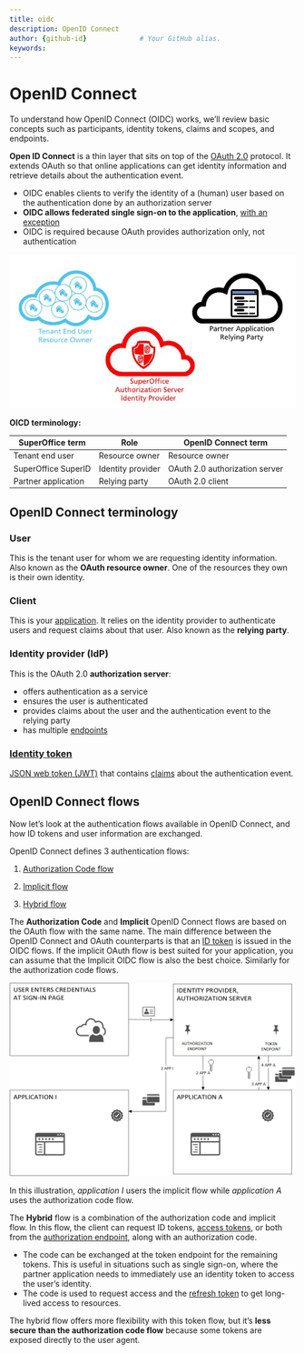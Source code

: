 ```yaml
---
title: oidc       
description: OpenID Connect 
author: {github-id}             # Your GitHub alias.
keywords:
---
```


# OpenID Connect

To understand how OpenID Connect (OIDC) works, we’ll review basic concepts such as participants, identity tokens, claims and scopes, and endpoints.

**Open ID Connect** is a thin layer that sits on top of the [OAuth 2.0][1] protocol. It extends OAuth so that online applications can get identity information and retrieve details about the authentication event.

* OIDC enables clients to verify the identity of a (human) user based on the authentication done by an authorization server
* **OIDC allows federated single sign-on to the application**, [with an exception][2]
* OIDC is required because OAuth provides authorization only, not authentication

![OpenID Connect][img1]

**OICD terminology:**

| SuperOffice term | Role | OpenID Connect term |
|------------------|------|---------------------|
| Tenant end user | Resource owner | Resource owner |
| SuperOffice SuperID | Identity provider | OAuth 2.0 authorization server |
| Partner application | Relying party | OAuth 2.0 client |

## OpenID Connect terminology

### User

This is the tenant user for whom we are requesting identity information. Also known as the **OAuth resource owner**. One of the resources they own is their own identity.

### Client

This is your [application][3]. It relies on the identity provider to authenticate users and request claims about that user. Also known as the **relying party**.

### Identity provider (IdP)

This is the OAuth 2.0 **authorization server**:

* offers authentication as a service
* ensures the user is authenticated
* provides claims about the user and the authentication event to the relying party
* has multiple [endpoints][4]

### [Identity token][5]

[JSON web token (JWT)][6] that contains [claims][7] about the authentication event.

## OpenID Connect flows

Now let’s look at the authentication flows available in OpenID Connect, and how ID tokens and user information are exchanged.

OpenID Connect defines 3 authentication flows:

1. [Authorization Code flow][8]

2. [Implicit flow][9]

3. [Hybrid flow][10]

The **Authorization Code** and **Implicit** OpenID Connect flows are based on the OAuth flow with the same name. The main difference between the  OpenID Connect and OAuth counterparts is that an [ID token][5] is issued in the OIDC flows. If the implicit OAuth flow is best suited for your application, you can assume that the Implicit OIDC flow is also the best choice. Similarly for the authorization code flows.

![Implicit and authentication code flow][img2]

In this illustration, *application I* users the implicit flow while *application A* uses the authorization code flow.

The **Hybrid** flow is a combination of the authorization code and implicit flow. In this flow, the client can request ID tokens, [access tokens][11], or both from the [authorization endpoint][4], along with an authorization code.

* The code can be exchanged at the token endpoint for the remaining tokens. This is useful in situations such as single sign-on, where the partner application needs to immediately use an identity token to access the user’s identity.
* The code is used to request access and the [refresh token][12] to get long-lived access to resources.

The hybrid flow offers more flexibility with this token flow, but it’s **less secure than the authorization code flow** because some tokens are exposed directly to the user agent.

<!-- Referenced links -->
[1]: ../oauth-2-intro.md
[2]: iframe-idp-auth.md
[3]: ../../apps/index.md
[4]: endpoints.md
[5]: ../id-token.md
[6]: ../jwt-intro.md
[7]: claims-scope.md
[8]: auth-code-flow.md
[9]: implicit-flow.md
[10]: hybrid-flow.md
[11]: ../access-token.md
[12]: ../refresh-token.md

<!-- Referenced images -->
[img1]: media/keyplayers.jpg
[img2]: media/token-flow-web-user.jpg
